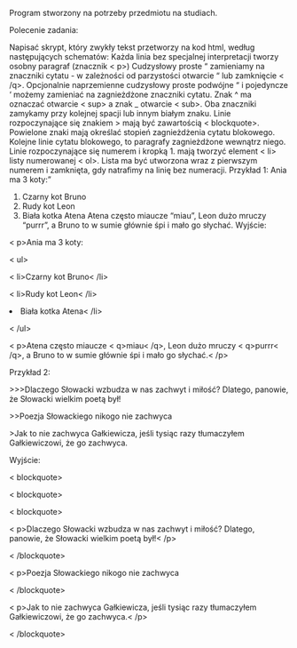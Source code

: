 Program stworzony na potrzeby przedmiotu na studiach.

Polecenie zadania:

Napisać skrypt, który zwykły tekst przetworzy na kod html, według następujących schematów:
Każda linia bez specjalnej interpretacji tworzy osobny paragraf (znacznik < p>)
Cudzysłowy proste “ zamieniamy na znaczniki cytatu - w zależności od parzystości otwarcie <q> lub zamknięcie < /q>. Opcjonalnie naprzemienne cudzysłowy proste podwójne “ i pojedyncze ‘ możemy zamieniać na zagnieżdżone znaczniki cytatu.
Znak ^ ma oznaczać otwarcie < sup> a znak _ otwarcie < sub>. Oba znaczniki zamykamy przy kolejnej spacji lub innym białym znaku.
Linie rozpoczynające się znakiem > mają być zawartością < blockquote>. Powielone znaki mają określać stopień zagnieżdżenia cytatu blokowego. Kolejne linie cytatu blokowego, to paragrafy zagnieżdżone wewnątrz niego.
Linie rozpoczynające się numerem i kropką 1. mają tworzyć element < li> listy numerowanej < ol>. Lista ma być utworzona wraz z pierwszym numerem i zamknięta, gdy natrafimy na linię bez numeracji.
Przykład 1:
Ania ma 3 koty:
1. Czarny kot Bruno
2. Rudy kot Leon
3. Biała kotka Atena
Atena często miaucze “miau”, Leon dużo mruczy “purrr”, a Bruno to w sumie głównie śpi i mało go słychać.
Wyjście:
<p>< p>Ania ma 3 koty:</ p></p>
<p>< ul></p>
<p>< li>Czarny kot Bruno< /li></p>
<p>< li>Rudy kot Leon< /li></p>
<p><li>Biała kotka Atena< /li></p>
<p>< /ul></p>
<p>< p>Atena często miaucze < q>miau< /q>, Leon dużo mruczy < q>purrr< /q>, a Bruno to w sumie głównie śpi i mało go słychać.< /p></p>
<p></p>	
<p>Przykład 2:</>
	<p>>>>Dlaczego Słowacki wzbudza w nas zachwyt i miłość? Dlatego, panowie, że Słowacki wielkim poetą był!</p>
	<p>>>Poezja Słowackiego nikogo nie zachwyca</p>
	<p>>Jak to nie zachwyca Gałkiewicza, jeśli tysiąc razy tłumaczyłem Gałkiewiczowi, że go zachwyca.</p>
<p>Wyjście:</p>
<p>< blockquote></p>
<p>< blockquote></p>
<p>< blockquote>
<p>< p>Dlaczego Słowacki wzbudza w nas zachwyt i miłość? Dlatego, panowie, że Słowacki wielkim poetą był!< /p></p>
<p>< /blockquote></p>
<p>< p>Poezja Słowackiego nikogo nie zachwyca</ p></p>
<p>< /blockquote></p>
<p>< p>Jak to nie zachwyca Gałkiewicza, jeśli tysiąc razy tłumaczyłem Gałkiewiczowi, że go zachwyca.< /p></p>
<p>< /blockquote></p>

